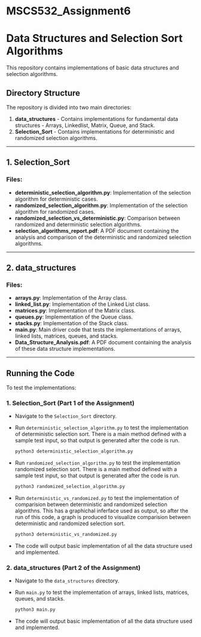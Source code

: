 # MSCS532_Assignment6

# Data Structures and Selection Sort Algorithms

This repository contains implementations of basic data structures and selection algorithms.

## Directory Structure

The repository is divided into two main directories:

1. **data_structures** - Contains implementations for fundamental data structures - Arrays, Linkedlist, Matrix, Queue, and Stack. 
2. **Selection_Sort** - Contains implementations for deterministic and randomized selection algorithms.

---

## 1. Selection_Sort

### Files:
- **deterministic_selection_algorithm.py**: Implementation of the selection algorithm for deterministic cases.
- **randomized_selection_algorithm.py**: Implementation of the selection algorithm for randomized cases.
- **randomized_selection_vs_deterministic.py**: Comparison between randomized and deterministic selection algorithms.
- **selection_algorithms_report.pdf**: A PDF document containing the analysis and comparison of the deterministic and randomized selection algorithms.

---

## 2. data_structures

### Files:
- **arrays.py**: Implementation of the Array class.
- **linked_list.py**: Implementation of the Linked List class.
- **matrices.py**: Implementation of the Matrix class.
- **queues.py**: Implementation of the Queue class.
- **stacks.py**: Implementation of the Stack class.
- **main.py**: Main driver code that tests the implementations of arrays, linked lists, matrices, queues, and stacks.
- **Data_Structure_Analysis.pdf**: A PDF document containing the analysis of these data structure implementations.




---

## Running the Code

To test the implementations:

### 1. Selection_Sort (Part 1 of the Assignment)
- Navigate to the `Selection_Sort` directory.
- Run `deterministic_selection_algorithm.py` to test the implementation of deterministic selection sort. There is a main method defined with a sample test input, so that output is generated after the code is run. 
  ```bash
  python3 deterministic_selection_algorithm.py
  ```
- Run `randomized_selection_algorithm.py` to test the implementation randomized selection sort. There is a main method defined with a sample test input, so that output is generated after the code is run. 
  ```bash
  python3 randomized_selection_algorithm.py
  ```
- Run `deterministic_vs_randomized.py` to test the implementation of comparision between deterministic and randomized selection algorithns. This has a graphichal inferface used as output, so after the run of this code, a graph is produced to visualize comparision between deterministic and randomized selection sort. 
  ```bash
  python3 deterministic_vs_randomized.py
  ```
  
  


- The code will output basic implementation of all the data structure used and implemented. 

### 2. data_structures (Part 2 of the Assignment)
- Navigate to the `data_structures` directory.
- Run `main.py` to test the implementation of arrays, linked lists, matrices, queues, and stacks.
  
  ```bash
  python3 main.py
  ```
- The code will output basic implementation of all the data structure used and implemented. 

